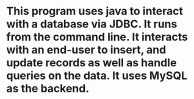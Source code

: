 # This program uses java to interact with a database via JDBC. It runs from the command line. It interacts with an end-user to insert, and update records as well as handle queries on the data. It uses MySQL as the backend.
